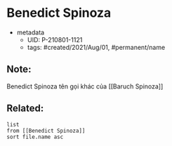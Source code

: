 ---
---

# Benedict Spinoza

- metadata
	- UID: P-210801-1121
	- tags: #created/2021/Aug/01, #permanent/name

## Note:
Benedict Spinoza tên gọi khác của [[Baruch Spinoza]]

## Related:
```dataview
list
from [[Benedict Spinoza]]
sort file.name asc
```

